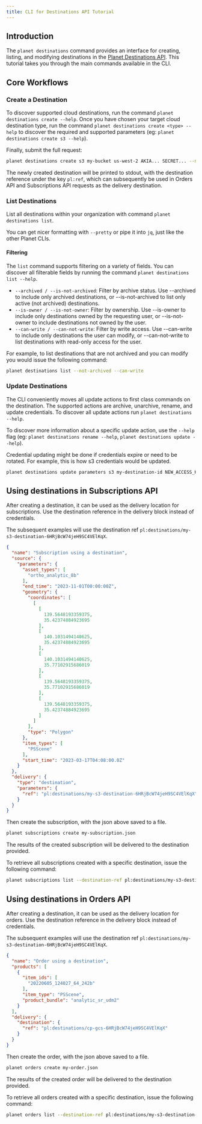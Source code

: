 ```yaml
---
title: CLI for Destinations API Tutorial
---
```


## Introduction
The `planet destinations` command provides an interface for creating, listing, and modifying destinations in the [Planet Destinations API](https://docs.planet.com/develop/apis/destinations/). This tutorial takes you through the main commands available in the CLI.

## Core Workflows

### Create a Destination
To discover supported cloud destinations, run the command `planet destinations create --help`. Once you have chosen your target cloud destination type, run the command `planet destinations create <type> --help` to discover the required and supported parameters (eg: `planet destinations create s3 --help`).

Finally, submit the full request:
```sh
planet destinations create s3 my-bucket us-west-2 AKIA... SECRET... --name my-s3-destination
```

The newly created destination will be printed to stdout, with the destination reference under the key `pl:ref`, which can subsequently be used in Orders API and Subscriptions API requests as the delivery destination.

### List Destinations
List all destinations within your organization with command `planet destinations list`.

You can get nicer formatting with `--pretty` or pipe it into `jq`, just like the other Planet CLIs.

#### Filtering
The `list` command supports filtering on a variety of fields. You can discover all filterable fields by running the command `planet destinations list --help`.

* `--archived / --is-not-archived`: Filter by archive status. Use --archived to include only archived destinations, or --is-not-archived to list only active (not archived) destinations.
* `--is-owner / --is-not-owner`: Filter by ownership. Use --is-owner to include only destinations owned by the requesting user, or --is-not-owner to include destinations not owned by the user.
* `--can-write / --can-not-write`: Filter by write access. Use --can-write to include only destinations the user can modify, or --can-not-write to list destinations with read-only access for the user.

For example, to list destinations that are not archived and you can modify you would issue the following command:
```sh
planet destinations list --not-archived --can-write
```

### Update Destinations
The CLI conveniently moves all update actions to first class commands on the destination. The supported actions are archive, unarchive, rename, and update credentials. To discover all update actions run `planet destinations --help`.

To discover more information about a specific update action, use the `--help` flag (eg: `planet destinations rename --help`, `planet destinations update --help`).

Credential updating might be done if credentials expire or need to be rotated. For example, this is how s3 credentials would be updated.
```sh
planet destinations update parameters s3 my-destination-id NEW_ACCESS_KEY NEW_SECRET_KEY
```

## Using destinations in Subscriptions API
After creating a destination, it can be used as the delivery location for subscriptions. Use the destination reference in the delivery block instead of credentials.

The subsequent examples will use the destination ref `pl:destinations/my-s3-destination-6HRjBcW74jeH9SC4VElKqX`.
```json
{
  "name": "Subscription using a destination",
  "source": {
    "parameters": {
      "asset_types": [
        "ortho_analytic_8b"
      ],
      "end_time": "2023-11-01T00:00:00Z",
      "geometry": {
        "coordinates": [
          [
            [
              139.5648193359375,
              35.42374884923695
            ],
            [
              140.1031494140625,
              35.42374884923695
            ],
            [
              140.1031494140625,
              35.77102915686019
            ],
            [
              139.5648193359375,
              35.77102915686019
            ],
            [
              139.5648193359375,
              35.42374884923695
            ]
          ]
        ],
        "type": "Polygon"
      },
      "item_types": [
        "PSScene"
      ],
      "start_time": "2023-03-17T04:08:00.0Z"
    }
  },
  "delivery": {
    "type": "destination",
    "parameters": {
      "ref": "pl:destinations/my-s3-destination-6HRjBcW74jeH9SC4VElKqX",
    }
  }
}
```

Then create the subscription, with the json above saved to a file.
```sh
planet subscriptions create my-subscription.json
```

The results of the created subscription will be delivered to the destination provided.

To retrieve all subscriptions created with a specific destination, issue the following command:
```sh
planet subscriptions list --destination-ref pl:destinations/my-s3-destination-6HRjBcW74jeH9SC4VElKqX
```

## Using destinations in Orders API
After creating a destination, it can be used as the delivery location for orders. Use the destination reference in the delivery block instead of credentials.

The subsequent examples will use the destination ref `pl:destinations/my-s3-destination-6HRjBcW74jeH9SC4VElKqX`.
```json
{
  "name": "Order using a destination",
  "products": [
    {
      "item_ids": [
        "20220605_124027_64_242b"
      ],
      "item_type": "PSScene",
      "product_bundle": "analytic_sr_udm2"
    }
  ],
  "delivery": {
    "destination": {
      "ref": "pl:destinations/cp-gcs-6HRjBcW74jeH9SC4VElKqX"
    }
  }
}
```

Then create the order, with the json above saved to a file.
```sh
planet orders create my-order.json
```

The results of the created order will be delivered to the destination provided.

To retrieve all orders created with a specific destination, issue the following command:
```sh
planet orders list --destination-ref pl:destinations/my-s3-destination-6HRjBcW74jeH9SC4VElKqX
```

